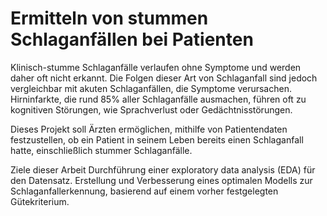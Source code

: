 # Ermitteln von stummen Schlaganfällen bei Patienten

Klinisch-stumme Schlaganfälle verlaufen ohne Symptome und werden daher oft nicht erkannt. Die Folgen dieser Art von Schlaganfall sind jedoch vergleichbar mit akuten Schlaganfällen, die Symptome verursachen. Hirninfarkte, die rund 85% aller Schlaganfälle ausmachen, führen oft zu kognitiven Störungen, wie Sprachverlust oder Gedächtnisstörungen.

Dieses Projekt soll Ärzten ermöglichen, mithilfe von Patientendaten festzustellen, ob ein Patient in seinem Leben bereits einen Schlaganfall hatte, einschließlich stummer Schlaganfälle.

Ziele dieser Arbeit
Durchführung einer exploratory data analysis (EDA) für den Datensatz.
Erstellung und Verbesserung eines optimalen Modells zur Schlaganfallerkennung, basierend auf einem vorher festgelegten Gütekriterium.
